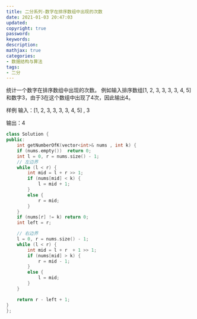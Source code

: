 ```yaml
---
title: 二分系列-数字在排序数组中出现的次数
date: 2021-01-03 20:47:03
updated:
copyright: true
password:
keywords: 
description: 
mathjax: true
categories:
- 数据结构与算法
tags: 
- 二分
---
```


统计一个数字在排序数组中出现的次数。
例如输入排序数组[1, 2, 3, 3, 3, 3, 4, 5]和数字3，由于3在这个数组中出现了4次，因此输出4。

样例
输入：[1, 2, 3, 3, 3, 3, 4, 5] ,  3

输出：4

```cpp
class Solution {
public:
    int getNumberOfK(vector<int>& nums , int k) {
    if (nums.empty())  return 0;
    int l = 0, r = nums.size() - 1;
    // 左边界
    while (l < r) {
        int mid = l + r >> 1;
        if (nums[mid] < k) {
            l = mid + 1;
        }
        else {
            r = mid;
        }
    }
    if (nums[r] != k) return 0;
    int left = r;

    // 右边界
    l = 0, r = nums.size() - 1;
    while (l < r) {
        int mid = l + r  + 1 >> 1;
        if (nums[mid] > k) {
            r = mid - 1;
        }
        else {
            l = mid;
        }
    }

    return r - left + 1;
}
};
```

